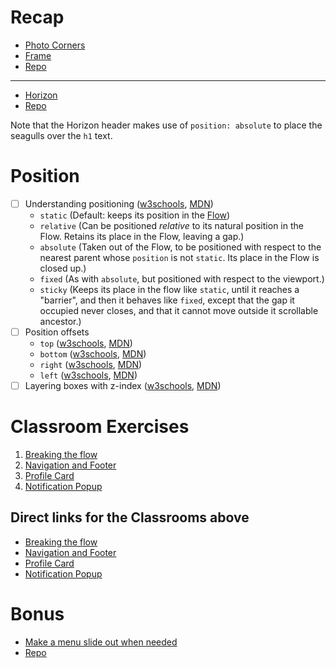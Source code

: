 # Recap
* [Photo Corners](https://dciforks.github.io/limited-repeat/#corners)
* [Frame](https://dciforks.github.io/limited-repeat/#frame)
* [Repo](https://github.com/DCIForks/limited-repeat)
---
* [Horizon](https://dciforks.github.io/absolute-horizon/)
* [Repo](https://github.com/DCIForks/absolute-horizon)

Note that the Horizon header makes use of `position: absolute` to place the seagulls over the `h1` text.



# Position
- [ ] Understanding positioning ([w3schools](https://www.w3schools.com/css/css_positioning.asp), [MDN](https://developer.mozilla.org/en-US/docs/Web/CSS/position))
   * `static` (Default: keeps its position in the [Flow](https://developer.mozilla.org/en-US/docs/Web/CSS/CSS_Flow_Layout))
   * `relative` (Can be positioned _relative_ to its natural position in the Flow. Retains its place in the Flow, leaving a gap.)
   * `absolute` (Taken out of the Flow, to be positioned with respect to the nearest parent whose `position` is not `static`. Its place in the Flow is closed up.)
   * `fixed` (As with `absolute`, but positioned with respect to the viewport.)
   * `sticky` (Keeps its place in the flow like `static`, until it reaches a "barrier", and then it behaves like `fixed`, except that the gap it occupied never closes, and that it cannot move outside it scrollable ancestor.)
- [ ] Position offsets
   * `top` ([w3schools](https://www.w3schools.com/cssref/pr_pos_top.asp), [MDN](https://developer.mozilla.org/en-US/docs/Web/CSS/top))
   * `bottom` ([w3schools](https://www.w3schools.com/cssref/pr_pos_bottom.asp), [MDN](https://developer.mozilla.org/en-US/docs/Web/CSS/bottom))
   * `right` ([w3schools](https://www.w3schools.com/cssref/pr_pos_right.asp), [MDN](https://developer.mozilla.org/en-US/docs/Web/CSS/right))
   * `left` ([w3schools](https://www.w3schools.com/cssref/pr_pos_left.asp), [MDN](https://developer.mozilla.org/en-US/docs/Web/CSS/left))
- [ ] Layering boxes with z-index ([w3schools](https://www.w3schools.com/cssref/pr_pos_z-index.asp), [MDN](https://developer.mozilla.org/en-US/docs/Web/CSS/z-index))

# Classroom Exercises
1. [Breaking the flow](https://classroom.github.com/a/gvHrM2GR)
2. [Navigation and Footer](https://classroom.github.com/a/HhDlqTrv)
2. [Profile Card](https://classroom.github.com/a/WJ87Btyw)
2. [Notification Popup](https://classroom.github.com/a/4i8oSCmj)


## Direct links for the Classrooms above

* [Breaking the flow](https://github.com/FbW-E04-1/UIB_layout_break_out_the_flow)
* [Navigation and Footer](https://github.com/FbW-E04-/UIB-box-model-navigation-and-footer)
* [Profile Card](https://github.com/FbW-E04-1/UIB-box-model-profile-card)
* [Notification Popup](https://github.com/FbW-E04-1/UIB-box-model-notification-popup)


# Bonus

* [Make a menu slide out when needed](https://dciforks.github.io/nav-menu-2/)
* [Repo](https://github.com/DCIForks/nav-menu-2)

